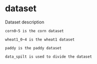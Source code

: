 # dataset

Dataset description

	corn0~5 is the corn dataset

	wheat1_0~4 is the wheat1 dataset

	paddy is the paddy dataset

	data_spilt is used to divide the dataset
